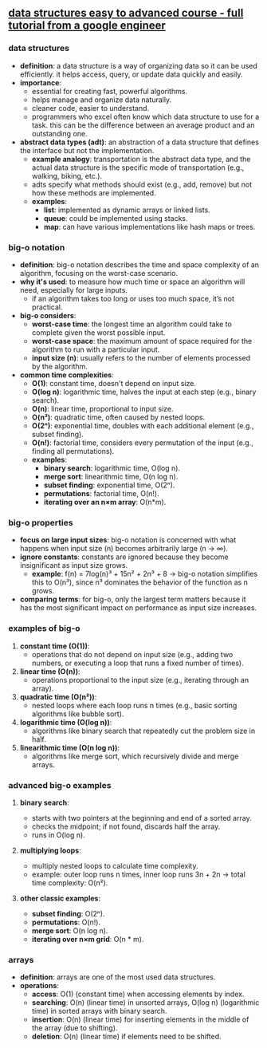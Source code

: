 ## [data structures easy to advanced course - full tutorial from a google engineer](https://youtu.be/RBSGKlAvoiM?si=cHE7PzdV2_CMle7z)

### **data structures**

- **definition**: a data structure is a way of organizing data so it can be used efficiently. it helps access, query, or update data quickly and easily.
- **importance**:
  - essential for creating fast, powerful algorithms.
  - helps manage and organize data naturally.
  - cleaner code, easier to understand.
  - programmers who excel often know which data structure to use for a task. this can be the difference between an average product and an outstanding one.
- **abstract data types (adt)**: an abstraction of a data structure that defines the interface but not the implementation.
  - **example analogy**: transportation is the abstract data type, and the actual data structure is the specific mode of transportation (e.g., walking, biking, etc.).
  - adts specify what methods should exist (e.g., add, remove) but not how these methods are implemented.
  - **examples**:
    - **list**: implemented as dynamic arrays or linked lists.
    - **queue**: could be implemented using stacks.
    - **map**: can have various implementations like hash maps or trees.

### **big-o notation**

- **definition**: big-o notation describes the time and space complexity of an algorithm, focusing on the worst-case scenario.
- **why it's used**: to measure how much time or space an algorithm will need, especially for large inputs.
  - if an algorithm takes too long or uses too much space, it’s not practical.
- **big-o considers**:
  - **worst-case time**: the longest time an algorithm could take to complete given the worst possible input.
  - **worst-case space**: the maximum amount of space required for the algorithm to run with a particular input.
  - **input size (n)**: usually refers to the number of elements processed by the algorithm.
- **common time complexities**:
  - **O(1)**: constant time, doesn't depend on input size.
  - **O(log n)**: logarithmic time, halves the input at each step (e.g., binary search).
  - **O(n)**: linear time, proportional to input size.
  - **O(n²)**: quadratic time, often caused by nested loops.
  - **O(2ⁿ)**: exponential time, doubles with each additional element (e.g., subset finding).
  - **O(n!)**: factorial time, considers every permutation of the input (e.g., finding all permutations).
  - **examples**:
    - **binary search**: logarithmic time, O(log n).
    - **merge sort**: linearithmic time, O(n log n).
    - **subset finding**: exponential time, O(2ⁿ).
    - **permutations**: factorial time, O(n!).
    - **iterating over an n×m array**: O(n*m).

### **big-o properties**

- **focus on large input sizes**: big-o notation is concerned with what happens when input size (n) becomes arbitrarily large (n → ∞).
- **ignore constants**: constants are ignored because they become insignificant as input size grows.
  - **example**: f(n) = 7log(n)³ + 15n² + 2n³ + 8 → big-o notation simplifies this to O(n³), since n³ dominates the behavior of the function as n grows.
- **comparing terms**: for big-o, only the largest term matters because it has the most significant impact on performance as input size increases.

### **examples of big-o**

1. **constant time (O(1))**:
   - operations that do not depend on input size (e.g., adding two numbers, or executing a loop that runs a fixed number of times).
2. **linear time (O(n))**:
   - operations proportional to the input size (e.g., iterating through an array).
3. **quadratic time (O(n²))**:
   - nested loops where each loop runs n times (e.g., basic sorting algorithms like bubble sort).
4. **logarithmic time (O(log n))**:
   - algorithms like binary search that repeatedly cut the problem size in half.
5. **linearithmic time (O(n log n))**:
   - algorithms like merge sort, which recursively divide and merge arrays.

### **advanced big-o examples**

1. **binary search**:
   - starts with two pointers at the beginning and end of a sorted array.
   - checks the midpoint; if not found, discards half the array.
   - runs in O(log n).
2. **multiplying loops**:
   - multiply nested loops to calculate time complexity.
   - example: outer loop runs n times, inner loop runs 3n + 2n → total time complexity: O(n²).

3. **other classic examples**:
   - **subset finding**: O(2ⁿ).
   - **permutations**: O(n!).
   - **merge sort**: O(n log n).
   - **iterating over n×m grid**: O(n * m).

### **arrays**

- **definition**: arrays are one of the most used data structures.
- **operations**:
  - **access**: O(1) (constant time) when accessing elements by index.
  - **searching**: O(n) (linear time) in unsorted arrays, O(log n) (logarithmic time) in sorted arrays with binary search.
  - **insertion**: O(n) (linear time) for inserting elements in the middle of the array (due to shifting).
  - **deletion**: O(n) (linear time) if elements need to be shifted.
